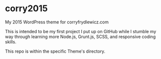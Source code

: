 corry2015
=========

My 2015 WordPress theme for corryfrydlewicz.com

This is intended to be my first project I put up on GitHub while I stumble my way through learning more Node.js, Grunt.js, SCSS, and responsive coding skills.

This repo is within the specific Theme's directory.
